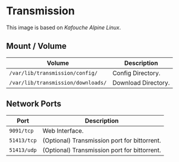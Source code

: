 # Transmission

This image is based on *Kafouche Alpine Linux*.

## Mount / Volume

| Volume                             | Description         |
|------------------------------------|---------------------|
| `/var/lib/transmission/config/`    | Config Directory.   |
| `/var/lib/transmission/downloads/` | Download Directory. |

## Network Ports

| Port        | Description                                  |
|-------------|----------------------------------------------|
| `9091/tcp`  | Web Interface.                               |
| `51413/tcp` | (Optional) Transmission port for bittorrent. |
| `51413/udp` | (Optional) Transmission port for bittorrent. |
